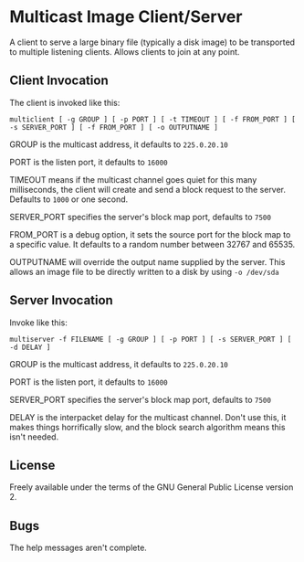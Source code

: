 
Multicast Image Client/Server
=============================

A client to serve a large binary file (typically a disk image) to be transported to multiple listening clients. Allows clients to join at any point.

Client Invocation
-----------------

The client is invoked like this:

	multiclient [ -g GROUP ] [ -p PORT ] [ -t TIMEOUT ] [ -f FROM_PORT ] [ -s SERVER_PORT ] [ -f FROM_PORT ] [ -o OUTPUTNAME ]

GROUP is the multicast address, it defaults to `225.0.20.10`

PORT is the listen port, it defaults to `16000`

TIMEOUT means if the multicast channel goes quiet for this many milliseconds, the client will create and send a block request to the server. Defaults to `1000` or one second.

SERVER_PORT specifies the server's block map port, defaults to `7500`

FROM_PORT is a debug option, it sets the source port for the block map to a specific value. It defaults to a random number between 32767 and 65535.

OUTPUTNAME will override the output name supplied by the server. This allows an image file to be directly written to a disk by using `-o /dev/sda`

Server Invocation
-----------------

Invoke like this:

	multiserver -f FILENAME [ -g GROUP ] [ -p PORT ] [ -s SERVER_PORT ] [ -d DELAY ]

GROUP is the multicast address, it defaults to `225.0.20.10`

PORT is the listen port, it defaults to `16000`

SERVER_PORT specifies the server's block map port, defaults to `7500`

DELAY is the interpacket delay for the multicast channel. Don't use this, it makes things horrifically slow, and the block search algorithm means this isn't needed.

License
-------

Freely available under the terms of the GNU General Public License version 2.

Bugs
----

The help messages aren't complete.
